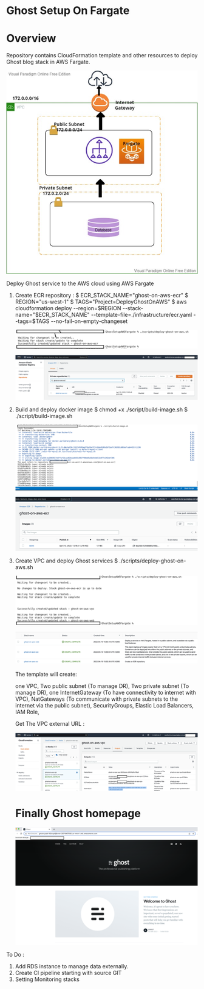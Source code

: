 # Ghost Setup On Fargate

# Overview
Repository contains CloudFormation template and other resources to deploy Ghost blog stack in AWS Fargate.
 
 ![](screenshots/Architecture_ghost.jpg)
 
Deploy Ghost service to the AWS cloud using AWS Fargate
1. Create ECR repository : 
    $ ECR_STACK_NAME="ghost-on-aws-ecr"
    $ REGION="us-west-1"
    $ TAGS="Project=DeployGhostOnAWS"
    $ aws cloudformation deploy --region=$REGION --stack-name="$ECR_STACK_NAME" --template-file=./infrastructure/ecr.yaml --tags=$TAGS --no-fail-on-empty-changeset

    ![](screenshots/ecr_repository_create_cmd.png)
    
    ![](screenshots/ecr_ghost_aws_repository.png)

2. Build and deploy docker image
   $ chmod +x ./script/build-image.sh
   $ ./script/build-image.sh

    ![](screenshots/build-image-cmd.png)
    
    ![](screenshots/ghost-image-aws-ui.png)

3. Create VPC and deploy Ghost services
   $ ./scripts/deploy-ghost-on-aws.sh
   
    ![](screenshots/deploy_ghost_aws.png)
    
    ![](screenshots/stack_screenshots.png)
    
    The template will create:

    one VPC,
    Two public subnet (To manage DR),
    Two private subnet (To manage DR),
    one InternetGateway (To have connectivity to internet with VPC),
    NatGateways (To communicate with private subnets to the internet via the public subnet),
    SecurityGroups,
    Elastic Load Balancers,
    IAM Role,
    
    Get The VPC external URL :

    ![](screenshots/vpc_external_url.png)
    
    # Finally Ghost homepage
    ![](screenshots/ghost_homepage.png)


To Do :
1. Add RDS instance to manage data externally.
2. Create CI pipeline starting with source GIT
3. Setting Monitoring stacks
    
    
   


